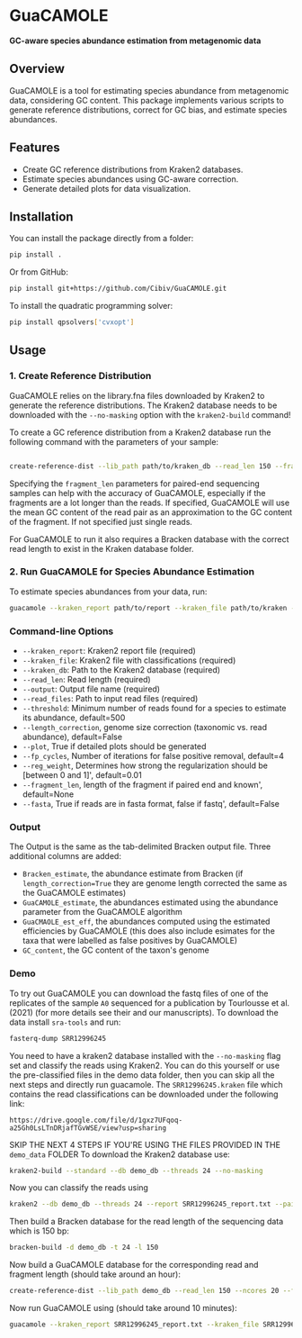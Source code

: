 
# GuaCAMOLE

**GC-aware species abundance estimation from metagenomic data**

## Overview
GuaCAMOLE is a tool for estimating species abundance from metagenomic data, considering GC content. This package implements various scripts to generate reference distributions, correct for GC bias, and estimate species abundances.

## Features
- Create GC reference distributions from Kraken2 databases.
- Estimate species abundances using GC-aware correction.
- Generate detailed plots for data visualization.

## Installation

You can install the package directly from a folder:

```bash
pip install .
```

Or from GitHub:

```bash
pip install git+https://github.com/Cibiv/GuaCAMOLE.git
```

To install the quadratic programming solver:

```bash
pip install qpsolvers['cvxopt']
```

## Usage

### 1. Create Reference Distribution

GuaCAMOLE relies on the library.fna files downloaded by Kraken2 to generate the reference distributions. The Kraken2 database needs to be downloaded with the ```--no-masking``` option with the ```kraken2-build``` command!

To create a GC reference distribution from a Kraken2 database run the following command with the parameters of your sample:

```bash

create-reference-dist --lib_path path/to/kraken_db --read_len 150 --fragment_len 400 --ncores 20
```

Specifying the ```fragment_len``` parameters for paired-end sequencing samples can help with the accuracy of GuaCAMOLE, especially if the fragments are a lot longer than the reads. If specified, GuaCAMOLE will use the mean GC content of the read pair as an approximation to the GC content of the fragment. If not specified just single reads.

For GuaCAMOLE to run it also requires a Bracken database with the correct read length to exist in the Kraken database folder.

### 2. Run GuaCAMOLE for Species Abundance Estimation

To estimate species abundances from your data, run:

```bash
guacamole --kraken_report path/to/report --kraken_file path/to/kraken --kraken_db path/to/kraken_db --read_len 150 --output result.txt --read_files path/to/reads_1.fastq path/to/reads_2.fastq
```

### Command-line Options

- `--kraken_report`: Kraken2 report file (required)
- `--kraken_file`: Kraken2 file with classifications (required)
- `--kraken_db`: Path to the Kraken2 database (required)
- `--read_len`: Read length (required)
- `--output`: Output file name (required)
- `--read_files`: Path to input read files (required)
- `--threshold`: Minimum number of reads found for a species to estimate its abundance, default=500
- `--length_correction`, genome size correction (taxonomic vs. read abundance), default=False
- `--plot`, True if detailed plots should be generated
- `--fp_cycles`, Number of iterations for false positive removal, default=4
- `--reg_weight`, Determines how strong the regularization should be [between 0 and 1]', default=0.01
- `--fragment_len`, length of the fragment if paired end and known', default=None
- `--fasta`, True if reads are in fasta format, false if fastq', default=False

### Output

The Output is the same as the tab-delimited Bracken output file. Three additional columns are added:

- `Bracken_estimate`, the abundance estimate from Bracken (if `length_correction=True` they are genome length corrected the same as the GuaCAMOLE estimates)
- `GuaCAMOLE_estimate`, the abundances estimated using the abundance parameter from the GuaCAMOLE algorithm
- `GuaCMAOLE_est_eff`, the abundances computed using the estimated efficiencies by GuaCAMOLE (this does also include esimates for the taxa that were labelled as false positives by GuaCAMOLE)
- `GC_content`, the GC content of the taxon's genome

### Demo

To try out GuaCAMOLE you can download the fastq files of one of the replicates of the sample `A0` sequenced for a publication by Tourlousse et al. (2021) (for more details see their and our manuscripts). To download the data install `sra-tools` and run:

```bash
fasterq-dump SRR12996245
```

You need to have a kraken2 database installed with the `--no-masking` flag set and classify the reads using Kraken2. You can do this yourself or use the pre-classified files in the demo data folder, then you can skip all the next steps and directly run guacamole. The `SRR12996245.kraken` file which contains the read classifications can be downloaded under the following link:

`https://drive.google.com/file/d/1gxz7UFqoq-a25Gh0LsLTnDRjafTGvWSE/view?usp=sharing`

SKIP THE NEXT 4 STEPS IF YOU'RE USING THE FILES PROVIDED IN THE `demo_data` FOLDER
To download the Kraken2 database use:

```bash
kraken2-build --standard --db demo_db --threads 24 --no-masking
```

Now you can classify the reads using

```bash
kraken2 --db demo_db --threads 24 --report SRR12996245_report.txt --paired SRR12996245_1.fastq SRR12996245_2.fastq > SRR12996245.kraken
```

Then build a Bracken database for the read length of the sequencing data which is 150 bp:

```bash
bracken-build -d demo_db -t 24 -l 150 
```

Now build a GuaCAMOLE database for the corresponding read and fragment length (should take around an hour):

```bash
create-reference-dist --lib_path demo_db --read_len 150 --ncores 20 --fragment_len 400
```

Now run GuaCAMOLE using (should take around 10 minutes):

```bash
guacamole --kraken_report SRR12996245_report.txt --kraken_file SRR12996245.kraken --read_len 150 --output SRR12996245.guac --fragment_len 400 --length_correction True --kraken_db demo_db/ --threshold 500 --plot True --read_files SRR12996245_1.fastq SRR12996245_2.fastq
```
